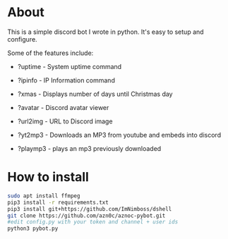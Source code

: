 # About

This is a simple discord bot I wrote in python. It's easy to setup and configure.



Some of the features include:

- ?uptime - System uptime command

- ?ipinfo - IP Information command

- ?xmas - Displays number of days until Christmas day

- ?avatar <username> - Discord avatar viewer

- ?url2img <url> - URL to Discord image

- ?yt2mp3 <url> - Downloads an MP3 from youtube and embeds into discord

- ?playmp3 <filename> - plays an mp3 previously downloaded



# How to install

```bash
sudo apt install ffmpeg
pip3 install -r requirements.txt
pip3 install git+https://github.com/ImNimboss/dshell
git clone https://github.com/azn0c/aznoc-pybot.git
#edit config.py with your token and channel + user ids
python3 pybot.py
```
